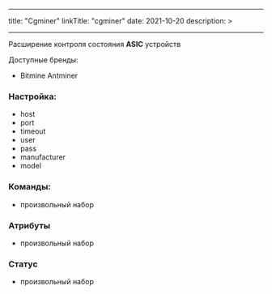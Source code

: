 
---
title: "Cgminer"
linkTitle: "cgminer"
date: 2021-10-20
description: >
  
---

Расширение контроля состояния **ASIC** устройств

Доступные бренды:
* Bitmine Antminer


### Настройка:
* host
* port
* timeout
* user
* pass
* manufacturer
* model

### Команды:
* произвольный набор

### Атрибуты
* произвольный набор

### Статус
* произвольный набор
